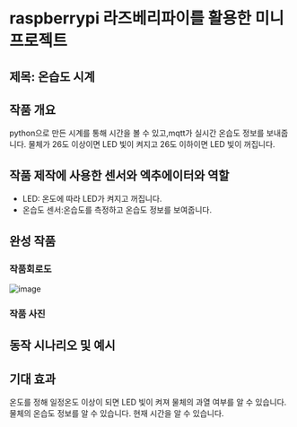 # raspberrypi 라즈베리파이를 활용한 미니 프로젝트

## 제목: 온습도 시계

## 작품 개요
python으로 만든 시계를 통해 시간을 볼 수 있고,mqtt가 실시간 온습도 정보를 보내줍니다.
물체가 26도 이상이면 LED 빛이 켜지고 26도 이하이면 LED 빛이 꺼집니다.

## 작품 제작에 사용한 센서와 엑추에이터와 역할
- LED: 온도에 따라 LED가 켜지고 꺼집니다.
- 온습도 센서:온습도를 측정하고 온습도 정보를 보여줍니다.  
## 완성 작품

### 작품회로도
![image](https://github.com/lasowl/raspberrypi/assets/116951813/6e5ba0d3-8f69-4c41-bc45-e225aa9b2ebc)

### 작품 사진

## 동작 시나리오 및 예시

## 기대 효과
온도를 정해 일정온도 이상이 되면 LED 빛이 켜져 물체의 과열 여부를 알 수 있습니다. 
물체의 온습도 정보를 알 수 있습니다.
현재 시간을 알 수 있습니다.
